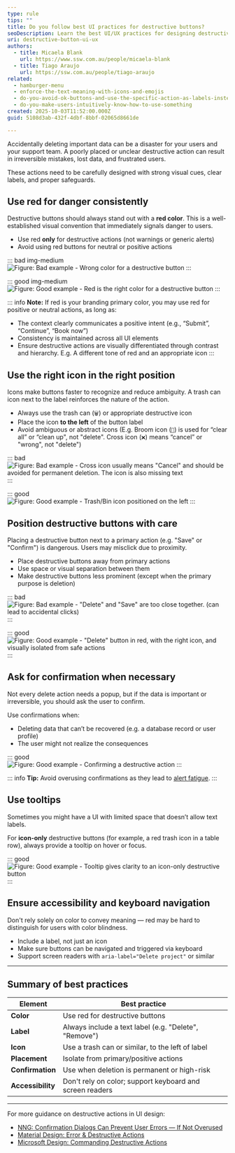 ```yaml
---
type: rule
tips: ""
title: Do you follow best UI practices for destructive buttons?
seoDescription: Learn the best UI/UX practices for designing destructive buttons, including placement, color, icons, confirmation steps, and accessibility.
uri: destructive-button-ui-ux
authors:
  - title: Micaela Blank
    url: https://www.ssw.com.au/people/micaela-blank
  - title: Tiago Araujo
    url: https://ssw.com.au/people/tiago-araujo
related:
  - hamburger-menu
  - enforce-the-text-meaning-with-icons-and-emojis
  - do-you-avoid-ok-buttons-and-use-the-specific-action-as-labels-instead
  - do-you-make-users-intuitively-know-how-to-use-something
created: 2025-10-03T11:52:00.000Z
guid: 5108d3ab-432f-4dbf-8bbf-02065d8661de

---
```


Accidentally deleting important data can be a disaster for your users and your support team. A poorly placed or unclear destructive action can result in irreversible mistakes, lost data, and frustrated users.

These actions need to be carefully designed with strong visual cues, clear labels, and proper safeguards.

<!--endintro-->

## Use red for danger consistently

Destructive buttons should always stand out with a **red color**. This is a well-established visual convention that immediately signals danger to users.

* Use red **only** for destructive actions (not warnings or generic alerts)
* Avoid using red buttons for neutral or positive actions

::: bad img-medium  
![Figure: Bad example - Wrong color for a destructive button](destruction-button-bad-color.png)
:::

::: good img-medium  
![Figure: Good example - Red is the right color for a destructive button](destruction-button-good-color.png)
:::

::: info
**Note:** If red is your branding primary color, you may use red for positive or neutral actions, as long as:

* The context clearly communicates a positive intent (e.g., “Submit”, “Continue”, “Book now”)
* Consistency is maintained across all UI elements
* Ensure destructive actions are visually differentiated through contrast and hierarchy. E.g. A different tone of red and an appropriate icon
:::

## Use the right icon in the right position

Icons make buttons faster to recognize and reduce ambiguity. A trash can icon next to the label reinforces the nature of the action.

* Always use the trash can (`🗑️`) or appropriate destructive icon
* Place the icon **to the left** of the button label
* Avoid ambiguous or abstract icons (E.g. Broom icon (`🧹`) is used for “clear all” or “clean up", not "delete". Cross icon (`❌`) means “cancel” or "wrong", not "delete")

::: bad  
![Figure: Bad example - Cross icon usually means "Cancel" and should be avoided for permanent deletion. The icon is also missing text](destruction-button-bad-icon.png)  
:::  

::: good  
![Figure: Good example - Trash/Bin icon positioned on the left](destruction-button-good-icon.png)
:::

## Position destructive buttons with care

Placing a destructive button next to a primary action (e.g. "Save" or "Confirm") is dangerous. Users may misclick due to proximity.

* Place destructive buttons away from primary actions
* Use space or visual separation between them
* Make destructive buttons less prominent (except when the primary purpose is deletion)

::: bad  
![Figure: Bad example - "Delete" and "Save" are too close together. (can lead to accidental clicks)](destruction-button-bad-positioning.png)
:::

::: good  
![Figure: Good example - "Delete" button in red, with the right icon, and visually isolated from safe actions](destruction-button-good-positioning.png)
:::

## Ask for confirmation when necessary

Not every delete action needs a popup, but if the data is important or irreversible, you should ask the user to confirm.

Use confirmations when:

* Deleting data that can’t be recovered (e.g. a database record or user profile)
* The user might not realize the consequences

::: good  
![Figure: Good example - Confirming a destructive action](destruction-button-good-confirmation.png)
:::

::: info
**Tip:** Avoid overusing confirmations as they lead to [alert fatigue](https://www.magicbell.com/blog/alert-fatigue).
:::

## Use tooltips

Sometimes you might have a UI with limited space that doesn’t allow text labels.

For **icon-only** destructive buttons (for example, a red trash icon in a table row), always provide a tooltip on hover or focus.

::: good  
![Figure: Good example - Tooltip gives clarity to an icon-only destructive button](destruction-button-good-tooltip.png)
:::

## Ensure accessibility and keyboard navigation

Don't rely solely on color to convey meaning — red may be hard to distinguish for users with color blindness.

* Include a label, not just an icon
* Make sure buttons can be navigated and triggered via keyboard
* Support screen readers with `aria-label="Delete project"` or similar

---

## Summary of best practices

| **Element**        | **Best practice**                                                 |
|--------------------|-------------------------------------------------------------------|
| **Color**          | Use red for destructive buttons                                   |
| **Label**          | Always include a text label (e.g. "Delete", "Remove")             |
| **Icon**           | Use a trash can or similar, to the left of label                  |
| **Placement**      | Isolate from primary/positive actions                             |
| **Confirmation**   | Use when deletion is permanent or high-risk                       |
| **Accessibility**  | Don't rely on color; support keyboard and screen readers          |

---

For more guidance on destructive actions in UI design:

* [NNG: Confirmation Dialogs Can Prevent User Errors — If Not Overused](https://www.nngroup.com/articles/confirmation-dialog/)
* [Material Design: Error & Destructive Actions](https://m3.material.io/foundations/error-handling/overview)
* [Microsoft Design: Commanding Destructive Actions](https://learn.microsoft.com/en-us/windows/apps/design/controls/buttons#destructive-commands)
